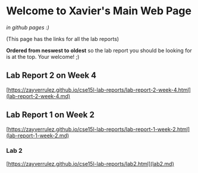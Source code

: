 # Welcome to Xavier's Main Web Page
*in github pages :)* 

(This page has the links for all the lab reports)

**Ordered from neswest to oldest** so the lab report you should be looking for is at the top. Your welcome! ;)

## Lab Report 2 on Week 4

[https://zayverrulez.github.io/cse15l-lab-reports/lab-report-2-week-4.html](lab-report-2-week-4.md)

## Lab Report 1 on Week 2

[https://zayverrulez.github.io/cse15l-lab-reports/lab-report-1-week-2.html](lab-report-1-week-2.md)

### Lab 2

[https://zayverrulez.github.io/cse15l-lab-reports/lab2.html](lab2.md)

